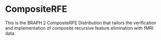 # CompositeRFE
This is the BRAPH 2 CompositeRFE Distribution that tailors the verification and implementation of composite recursive feature elimination with fMRI data.
